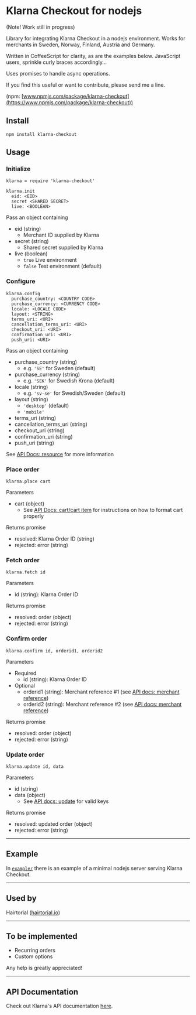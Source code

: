 # Klarna Checkout for nodejs #

(Note! Work still in progress)

Library for integrating Klarna Checkout in a nodejs environment. Works for merchants in Sweden, Norway, Finland, Austria and Germany.

Written in CoffeeScript for clarity, as are the examples below. JavaScript users, sprinkle curly braces accordingly...

Uses promises to handle async operations.

If you find this useful or want to contribute, please send me a line.

(npm: [www.npmjs.com/package/klarna-checkout](https://www.npmjs.com/package/klarna-checkout))

## Install ##
`npm install klarna-checkout`

## Usage ##

### Initialize ###
```
klarna = require 'klarna-checkout'

klarna.init
  eid: <EID>
  secret <SHARED SECRET>
  live: <BOOLEAN>
```
Pass an object containing

* eid (string)
  * Merchant ID supplied by Klarna
* secret (string)
  * Shared secret supplied by Klarna
* live (boolean)
  * `true` Live environment
  * `false`  Test environment (default)

### Configure ###
```
klarna.config
  purchase_country: <COUNTRY CODE>			
  purchase_currency: <CURRENCY CODE>		
  locale: <LOCALE CODE>											
  layout: <STRING>
  terms_uri: <URI>
  cancellation_terms_uri: <URI>
  checkout_uri: <URI>
  confirmation_uri: <URI>
  push_uri: <URI>
``` 

Pass an object containing
* purchase_country (string)
  * e.g. `'SE'` for Sweden (default)
* purchase_currency (string)
  * e.g. `'SEK'`  for Swedish Krona (default)
* locale (string)
  * e.g. `'sv-se'` for Swedish/Sweden (default)
* layout (string)
  * `'desktop'` (default)
  * `'mobile'`
* terms_uri (string)
* cancellation_terms_uri (string)
* checkout_uri (string)
* confirmation_uri (string)
* push_uri (string)

See [API Docs: resource](https://developers.klarna.com/en/se+php/kco-v2/checkout-api#resource-properties) for more information



### Place order ###
```
klarna.place cart 
```
Parameters
* cart (object)
  * See [API Docs: cart/cart item](https://developers.klarna.com/en/se+php/kco-v2/checkout-api#cart-object-properties)  for instructions on how to format cart properly

Returns promise
  * resolved: Klarna Order ID (string)
  * rejected: error (string)


### Fetch order ###
```
klarna.fetch id
```
Parameters
* id (string): Klarna Order ID

Returns promise
  * resolved: order (object)
  * rejected: error (string)

### Confirm order ###
```
klarna.confirm id, orderid1, orderid2
```
Parameters
  * Required
    * id (string): Klarna Order ID
  * Optional
	* orderid1 (string): Merchant reference #1 (see [API docs: merchant reference](https://developers.klarna.com/en/se+php/kco-v2/checkout-api#merchant_reference-object-properties))
	* orderid2 (string): Merchant reference #2 (see [API docs: merchant reference](https://developers.klarna.com/en/se+php/kco-v2/checkout-api#merchant_reference-object-properties))

Returns promise
  * resolved: order (object)
  * rejected: error (string)

### Update order ###
```
klarna.update id, data
```
Parameters
* id (string)
* data (object)
  * See [API docs: update](https://developers.klarna.com/en/se+php/kco-v2/checkout-api#update) for valid keys

Returns promise
  * resolved: updated order (object)
  * rejected: error (string)

---

## Example ##
In [`example/`](./example/) there is an example of a minimal nodejs server serving Klarna Checkout.

---

## Used by ##
Hairtorial ([hairtorial.io](http://hairtorial.io))

---

## To be implemented ##
* Recurring orders
* Custom options

Any help is greatly appreciated!

---

## API Documentation ##
Check out Klarna's API documentation [here](https://developers.klarna.com/en).